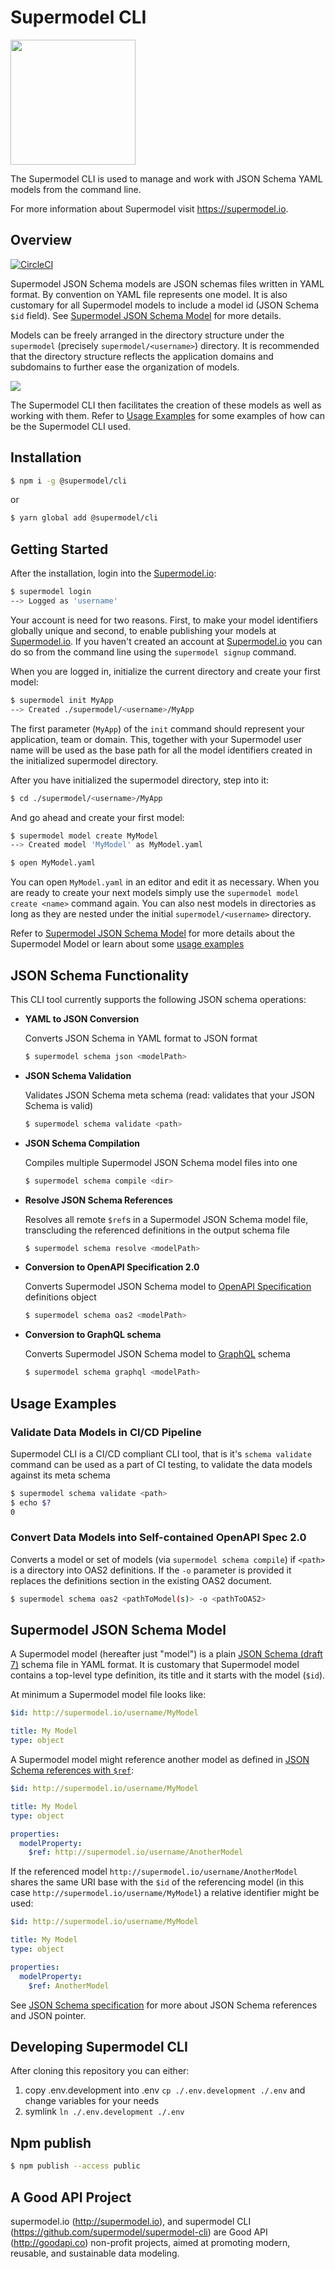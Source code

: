 # Supermodel CLI

[<img src="supermodel.svg" width="200">](http://supermodel.io)

The Supermodel CLI is used to manage and work with JSON Schema YAML models from the command line.

For more information about Supermodel visit <https://supermodel.io>.

## Overview
[![CircleCI](https://circleci.com/gh/supermodel/supermodel-cli.svg?style=svg)](https://circleci.com/gh/supermodel/supermodel-cli)

Supermodel JSON Schema models are JSON schemas files written in YAML format. By convention on YAML file represents one model.
It is also customary for all Supermodel models to include a model id (JSON Schema `$id` field). See [Supermodel JSON Schema Model](#supermodel-json-schema-model) for more details.

Models can be freely arranged in the directory structure under the `supermodel` (precisely `supermodel/<username>`) directory. It is recommended that the directory structure reflects the application domains and subdomains to further ease the organization of models.

<img src="exampleDiagram.png">

The Supermodel CLI then facilitates the creation of these models as well as working with them. Refer to [Usage Examples](#usage-examples) for some examples of how can be the Supermodel CLI used.

## Installation

```bash
$ npm i -g @supermodel/cli
```

or

```bash
$ yarn global add @supermodel/cli
```

## Getting Started
After the installation, login into the [Supermodel.io](http://supermodel.io):

```bash
$ supermodel login
--> Logged as 'username'
```

Your account is need for two reasons. First, to make your model identifiers globally unique and second, to enable publishing your models at [Supermodel.io](http://supermodel.io). If you haven't created an account at [Supermodel.io](http://supermodel.io) you can do so from the command line using the `supermodel signup` command.


When you are logged in, initialize the current directory and create your first model:

```bash
$ supermodel init MyApp
--> Created ./supermodel/<username>/MyApp
```

The first parameter (`MyApp`) of the `init` command should represent your application, team or domain. This, together with your Supermodel user name will be used as the base path for all the model identifiers created in the initialized supermodel directory.

After you have initialized the supermodel directory, step into it:

```bash
$ cd ./supermodel/<username>/MyApp
```

And go ahead and create your first model:

```bash
$ supermodel model create MyModel
--> Created model 'MyModel' as MyModel.yaml
```

```bash
$ open MyModel.yaml
```

You can open `MyModel.yaml` in an editor and edit it as necessary. When you are ready to create your next models simply use the `supermodel model create <name>` command again. You can also nest models in directories as long as they are nested under the initial `supermodel/<username>` directory.

Refer to [Supermodel JSON Schema Model](#supermodel-json-schema-model) for more details about the Supermodel Model or learn about some [usage examples](#usage-examples)

## JSON Schema Functionality

This CLI tool currently supports the following JSON schema operations:

- **YAML to JSON Conversion**

    Converts JSON Schema in YAML format to JSON format

    ```bash
    $ supermodel schema json <modelPath>
    ```

- **JSON Schema Validation**

    Validates JSON Schema meta schema (read: validates that your JSON Schema is valid)

    ```bash
    $ supermodel schema validate <path>
    ```

- **JSON Schema Compilation**

    Compiles multiple Supermodel JSON Schema model files into one

    ```bash
    $ supermodel schema compile <dir>
    ```

- **Resolve JSON Schema References**

    Resolves all remote `$ref`s in a Supermodel JSON Schema model file, transcluding the referenced definitions in the output schema file

    ```bash
    $ supermodel schema resolve <modelPath>
    ```

- **Conversion to OpenAPI Specification 2.0**

    Converts Supermodel JSON Schema model to [OpenAPI Specification](https://github.com/OAI/OpenAPI-Specification/blob/master/versions/2.0.md) definitions object

    ```bash
    $ supermodel schema oas2 <modelPath>
    ```

- **Conversion to GraphQL schema**

    Converts Supermodel JSON Schema model to [GraphQL](https://graphql.org/) schema

    ```bash
    $ supermodel schema graphql <modelPath>
    ```

## Usage Examples

### Validate Data Models in CI/CD Pipeline

Supermodel CLI is a CI/CD compliant CLI tool, that is it's `schema validate` command can be used as a part of CI testing, to validate the data models against its meta schema

```bash
$ supermodel schema validate <path>
$ echo $?
0
```

### Convert Data Models into Self-contained OpenAPI Spec 2.0

Converts a model or set of models (via `supermodel schema compile`) if `<path>` is a directory into OAS2 definitions. If the `-o` parameter is provided it replaces the definitions section in the existing OAS2 document.

```bash
$ supermodel schema oas2 <pathToModel(s)> -o <pathToOAS2>
```

## Supermodel JSON Schema Model

A Supermodel model (hereafter just "model") is a plain [JSON Schema (draft 7)](http://json-schema.org/specification.html) schema file in YAML format. It is customary that Supermodel model contains a top-level type definition, its title and it starts with the model (`$id`).

At minimum a Supermodel model file looks like:

```yaml
$id: http://supermodel.io/username/MyModel

title: My Model
type: object
```

A Supermodel model might reference another model as defined in [JSON Schema references with `$ref`](http://json-schema.org/latest/json-schema-core.html#rfc.section.8):


```yaml
$id: http://supermodel.io/username/MyModel

title: My Model
type: object

properties:
  modelProperty:
    $ref: http://supermodel.io/username/AnotherModel
```

If the referenced model `http://supermodel.io/username/AnotherModel` shares the same URI base with the `$id` of the referencing model (in this case `http://supermodel.io/username/MyModel`) a relative identifier might be used:

```yaml
$id: http://supermodel.io/username/MyModel

title: My Model
type: object

properties:
  modelProperty:
    $ref: AnotherModel
```

See [JSON Schema specification](http://json-schema.org/specification.html) for more about JSON Schema references and JSON pointer.

## Developing Supermodel CLI

After cloning this repository you can either:

1. copy .env.development into .env `cp ./.env.development ./.env` and change variables for your needs
2. symlink `ln ./.env.development ./.env`

## Npm publish

```bash
$ npm publish --access public
```

## A Good API Project

supermodel.io (http://supermodel.io), and supermodel CLI (https://github.com/supermodel/supermodel-cli) are Good API (http://goodapi.co) non-profit projects, aimed at promoting modern, reusable, and sustainable data modeling.
